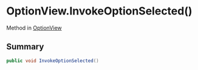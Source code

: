 # OptionView.InvokeOptionSelected()

Method in [OptionView](/docs/api/csharp/yarn.unity.optionview.md)

## Summary



```csharp
public void InvokeOptionSelected()
```

